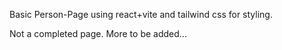 Basic Person-Page using react+vite and tailwind css for styling.

Not a completed page. More to be added...
